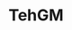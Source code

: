 ---
member_name: TehGM
title: TehGM

menus: header
layout: about-member

# config props
buy_me_a_coffee_description: Want to support me? Buy me a beer!

# cards
cards_main:
 - title: About
   text: hlo am TehGM!

cards_side:
 - include: wakatime_languages.html
---